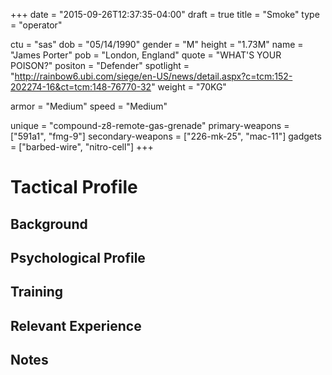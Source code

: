+++
date = "2015-09-26T12:37:35-04:00"
draft = true
title = "Smoke"
type = "operator"

ctu = "sas"
dob = "05/14/1990"
gender = "M"
height = "1.73M"
name = "James Porter"
pob = "London, England"
quote = "WHAT'S YOUR POISON?"
positon = "Defender"
spotlight = "http://rainbow6.ubi.com/siege/en-US/news/detail.aspx?c=tcm:152-202274-16&ct=tcm:148-76770-32"
weight = "70KG"

armor = "Medium"
speed = "Medium"

unique = "compound-z8-remote-gas-grenade"
primary-weapons = ["591a1", "fmg-9"]
secondary-weapons = ["226-mk-25", "mac-11"]
gadgets = ["barbed-wire", "nitro-cell"]
+++

# Tactical Profile

## Background

## Psychological Profile

## Training

## Relevant Experience

## Notes

